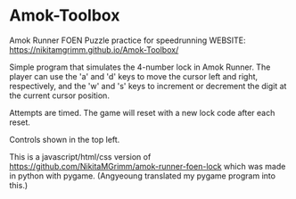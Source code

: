 # Amok-Toolbox
Amok Runner FOEN Puzzle practice for speedrunning 
WEBSITE: https://nikitamgrimm.github.io/Amok-Toolbox/

Simple program that simulates the 4-number lock in Amok Runner. 
The player can use the 'a' and 'd' keys to move the cursor left and right, respectively, 
and the 'w' and 's' keys to increment or decrement the digit at the current cursor position.

Attempts are timed. The game will reset with a new lock code after each reset. 

Controls shown in the top left.

This is a javascript/html/css version of https://github.com/NikitaMGrimm/amok-runner-foen-lock which was made in python with pygame.
(Angyeoung translated my pygame program into this.)
